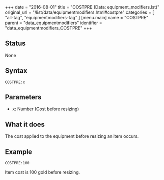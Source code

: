 +++
date = "2016-08-01"
title = "COSTPRE (Data: equipment_modifiers.lst)"
original_url = "/list/data/equipmentmodifiers.html#costpre"
categories = [ "all-tag", "equipmentmodifiers-tag" ]
[menu.main]
    name = "COSTPRE"
    parent = "data_equipmentmodifiers"
    identifier = "data_equipmentmodifiers_COSTPRE"
+++

## Status

None

## Syntax

`COSTPRE:x`

## Parameters

-   x: Number (Cost before resizing)



What it does
------------

The cost applied to the equipment before resizing an item occurs.

Example
-------

`COSTPRE:100`

Item cost is 100 gold before resizing.

